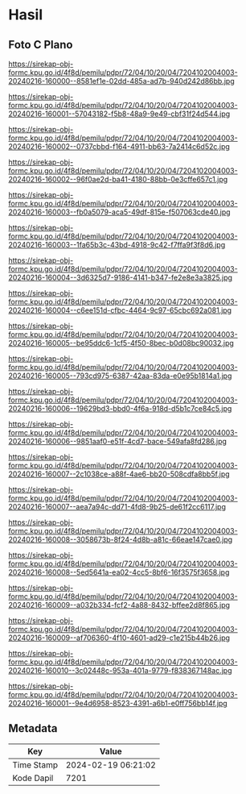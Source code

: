 # Hasil

## Foto C Plano

https://sirekap-obj-formc.kpu.go.id/4f8d/pemilu/pdpr/72/04/10/20/04/7204102004003-20240216-160000--8581ef1e-02dd-485a-ad7b-940d242d86bb.jpg

https://sirekap-obj-formc.kpu.go.id/4f8d/pemilu/pdpr/72/04/10/20/04/7204102004003-20240216-160001--57043182-f5b8-48a9-9e49-cbf31f24d544.jpg

https://sirekap-obj-formc.kpu.go.id/4f8d/pemilu/pdpr/72/04/10/20/04/7204102004003-20240216-160002--0737cbbd-f164-4911-bb63-7a2414c6d52c.jpg

https://sirekap-obj-formc.kpu.go.id/4f8d/pemilu/pdpr/72/04/10/20/04/7204102004003-20240216-160002--96f0ae2d-ba41-4180-88bb-0e3cffe657c1.jpg

https://sirekap-obj-formc.kpu.go.id/4f8d/pemilu/pdpr/72/04/10/20/04/7204102004003-20240216-160003--fb0a5079-aca5-49df-815e-f507063cde40.jpg

https://sirekap-obj-formc.kpu.go.id/4f8d/pemilu/pdpr/72/04/10/20/04/7204102004003-20240216-160003--1fa65b3c-43bd-4918-9c42-f7ffa9f3f8d6.jpg

https://sirekap-obj-formc.kpu.go.id/4f8d/pemilu/pdpr/72/04/10/20/04/7204102004003-20240216-160004--3d6325d7-9186-4141-b347-fe2e8e3a3825.jpg

https://sirekap-obj-formc.kpu.go.id/4f8d/pemilu/pdpr/72/04/10/20/04/7204102004003-20240216-160004--c6ee151d-cfbc-4464-9c97-65cbc692a081.jpg

https://sirekap-obj-formc.kpu.go.id/4f8d/pemilu/pdpr/72/04/10/20/04/7204102004003-20240216-160005--be95ddc6-1cf5-4f50-8bec-b0d08bc90032.jpg

https://sirekap-obj-formc.kpu.go.id/4f8d/pemilu/pdpr/72/04/10/20/04/7204102004003-20240216-160005--793cd975-6387-42aa-83da-e0e95b1814a1.jpg

https://sirekap-obj-formc.kpu.go.id/4f8d/pemilu/pdpr/72/04/10/20/04/7204102004003-20240216-160006--19629bd3-bbd0-4f6a-918d-d5b1c7ce84c5.jpg

https://sirekap-obj-formc.kpu.go.id/4f8d/pemilu/pdpr/72/04/10/20/04/7204102004003-20240216-160006--9851aaf0-e51f-4cd7-bace-549afa8fd286.jpg

https://sirekap-obj-formc.kpu.go.id/4f8d/pemilu/pdpr/72/04/10/20/04/7204102004003-20240216-160007--2c1038ce-a88f-4ae6-bb20-508cdfa8bb5f.jpg

https://sirekap-obj-formc.kpu.go.id/4f8d/pemilu/pdpr/72/04/10/20/04/7204102004003-20240216-160007--aea7a94c-dd71-4fd8-9b25-de61f2cc6117.jpg

https://sirekap-obj-formc.kpu.go.id/4f8d/pemilu/pdpr/72/04/10/20/04/7204102004003-20240216-160008--3058673b-8f24-4d8b-a81c-66eae147cae0.jpg

https://sirekap-obj-formc.kpu.go.id/4f8d/pemilu/pdpr/72/04/10/20/04/7204102004003-20240216-160008--5ed5641a-ea02-4cc5-8bf6-16f3575f3658.jpg

https://sirekap-obj-formc.kpu.go.id/4f8d/pemilu/pdpr/72/04/10/20/04/7204102004003-20240216-160009--a032b334-fcf2-4a88-8432-bffee2d8f865.jpg

https://sirekap-obj-formc.kpu.go.id/4f8d/pemilu/pdpr/72/04/10/20/04/7204102004003-20240216-160009--af706360-4f10-4601-ad29-c1e215b44b26.jpg

https://sirekap-obj-formc.kpu.go.id/4f8d/pemilu/pdpr/72/04/10/20/04/7204102004003-20240216-160010--3c02448c-953a-401a-9779-f838367148ac.jpg

https://sirekap-obj-formc.kpu.go.id/4f8d/pemilu/pdpr/72/04/10/20/04/7204102004003-20240216-160001--9e4d6958-8523-4391-a6b1-e0ff756bb14f.jpg


## Metadata

| Key        | Value               |
| ---------- | ------------------- |
| Time Stamp | 2024-02-19 06:21:02 |
| Kode Dapil | 7201                |



